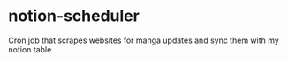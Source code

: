 # notion-scheduler

Cron job that scrapes websites for manga updates and sync them with my notion table
